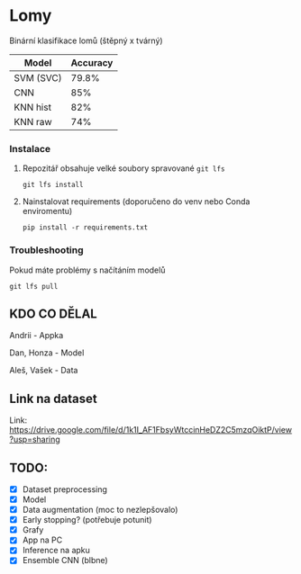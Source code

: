 # Lomy
Binární klasifikace lomů (štěpný x tvárný)

| Model       | Accuracy    |
| ----------- | ----------- |
| SVM (SVC)   | 79.8%       |
| CNN         | 85%         |
| KNN hist    | 82%         |
| KNN raw     | 74%         |

### Instalace
1. Repozitář obsahuje velké soubory spravované `git lfs`

	```
	git lfs install
	```
2. Nainstalovat requirements (doporučeno do venv nebo Conda enviromentu)

	```
	pip install -r requirements.txt
	```

### Troubleshooting
Pokud máte problémy s načítáním modelů

```
git lfs pull
```

## KDO CO DĚLAL

Andrii - Appka

Dan, Honza - Model

Aleš, Vašek - Data

## Link na dataset

Link: https://drive.google.com/file/d/1k1I_AF1FbsyWtccinHeDZ2C5mzqOiktP/view?usp=sharing

## TODO:

- [x] Dataset preprocessing
- [x] Model
- [x] Data augmentation (moc to nezlepšovalo)
- [x] Early stopping? (potřebuje potunit)
- [x] Grafy
- [x] App na PC
- [x] Inference na apku
- [x] Ensemble CNN (blbne)

